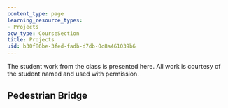 ```yaml
---
content_type: page
learning_resource_types:
- Projects
ocw_type: CourseSection
title: Projects
uid: b30f86be-3fed-fadb-d7db-0c8a461039b6
---
```


The student work from the class is presented here. All work is courtesy of the student named and used with permission.

Pedestrian Bridge
-----------------